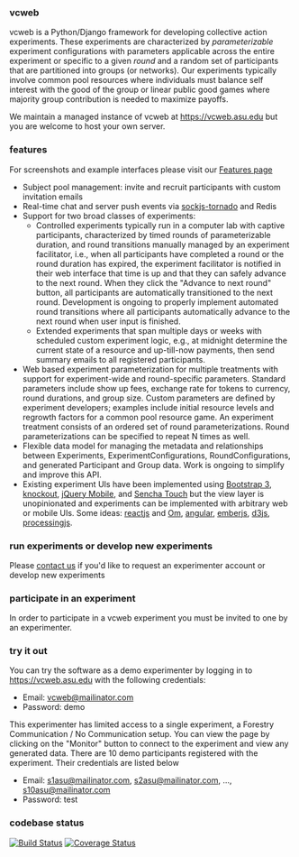 ### vcweb 
vcweb is a Python/Django framework for developing collective action experiments. These experiments are characterized by
*parameterizable* experiment configurations with parameters applicable across the entire experiment or specific to a given
*round* and a random set of participants that are partitioned into groups (or networks). Our experiments typically
involve common pool resources where individuals must balance self interest with the good of the group or linear public
good games where majority group contribution is needed to maximize payoffs.

We maintain a managed instance of vcweb at https://vcweb.asu.edu but you are welcome to host your own server.

### features
For screenshots and example interfaces please visit our [Features page](https://bitbucket.org/virtualcommons/vcweb/wiki/Features)

* Subject pool management: invite and recruit participants with custom invitation emails
* Real-time chat and server push events via [sockjs-tornado](https://github.com/mrjoes/sockjs-tornado) and Redis
* Support for two broad classes of experiments:
    - Controlled experiments typically run in a computer lab with captive participants, characterized by timed rounds of
      parameterizable duration, and round transitions manually managed by an experiment facilitator, i.e., when all
      participants have completed a round or the round duration has expired, the experiment facilitator is notified in
      their web interface that time is up and that they can safely advance to the next round. When they click the
      "Advance to next round" button, all participants are automatically transitioned to the next round. Development is
      ongoing to properly implement automated round transitions where all participants automatically advance to the next
      round when user input is finished.
    - Extended experiments that span multiple days or weeks with scheduled custom experiment logic, e.g., at midnight
      determine the current state of a resource and up-till-now payments, then send summary emails to all registered
      participants.
* Web based experiment parameterization for multiple treatments with support for experiment-wide and round-specific
  parameters. Standard parameters include show up fees, exchange rate for tokens to currency, round durations, and group size.
  Custom parameters are defined by experiment developers; examples include initial resource levels and regrowth factors
  for a common pool resource game. An experiment treatment consists of an ordered set of round parameterizations. Round
  parameterizations can be specified to repeat N times as well.
* Flexible data model for managing the metadata and relationships between Experiments, ExperimentConfigurations,
  RoundConfigurations, and generated Participant and Group data. Work is ongoing to simplify and improve this API.
* Existing experiment UIs have been implemented using [Bootstrap 3](http://getbootstrap.com), 
  [knockout](http://knockoutjs.com), [jQuery Mobile](http://jquerymobile.com), and [Sencha Touch](http://www.sencha.com)
  but the view layer is unopinionated and experiments can be implemented with arbitrary web or mobile UIs. Some ideas:
  [reactjs](http://facebook.github.io/react/) and [Om](https://github.com/swannodette/om),
  [angular](https://angularjs.org/), [emberjs](http://emberjs.com/), 
  [d3js](http://d3js.org/), [processingjs](http://ejohn.org/blog/processingjs/). 


### run experiments or develop new experiments

Please [contact us](http://vcweb.asu.edu/contact) if you'd like to request an experimenter account or develop new
experiments

### participate in an experiment

In order to participate in a vcweb experiment you must be invited to one by an experimenter. 

### try it out

You can try the software as a demo experimenter by logging in to https://vcweb.asu.edu with the following credentials:

* Email: vcweb@mailinator.com
* Password: demo

This experimenter has limited access to a single experiment, a Forestry Communication / No Communication setup. You can
view the page by clicking on the "Monitor" button to connect to the experiment and view any generated data. There are
10 demo participants registered with the experiment. Their credentials are listed below

* Email: s1asu@mailinator.com, s2asu@mailinator.com, ..., s10asu@mailinator.com
* Password: test 

### codebase status
[![Build Status](https://travis-ci.org/virtualcommons/vcweb.svg?branch=develop)](https://travis-ci.org/virtualcommons/vcweb)
[![Coverage Status](https://coveralls.io/repos/virtualcommons/vcweb/badge.png?branch=develop)](https://coveralls.io/r/virtualcommons/vcweb?branch=develop)
